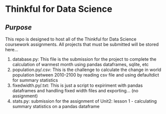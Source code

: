 # **Thinkful for Data Science**

## ***Purpose***
This repo is designed to host all of the Thinkful for Data Science coursework assignments. All projects that must be submitted will be stored here...

1. database.py: This file is the submission for the project to complete the calculation of warmest month using pandas dataframes, sqlite, etc
2. population.py/.csv: This is the challenge to calculate the change in world population between 2010-2100 by reading csv file and using defaultdict for summary statistics
3. fixedwidth.py/.txt: This is just a script to expiriment with pandas dataframes and handling fixed width files and exporting... (no assignment)
4. stats.py: submission for the assignment of Unit2: lesson 1 - calculating summary statistics on a pandas dataframe

